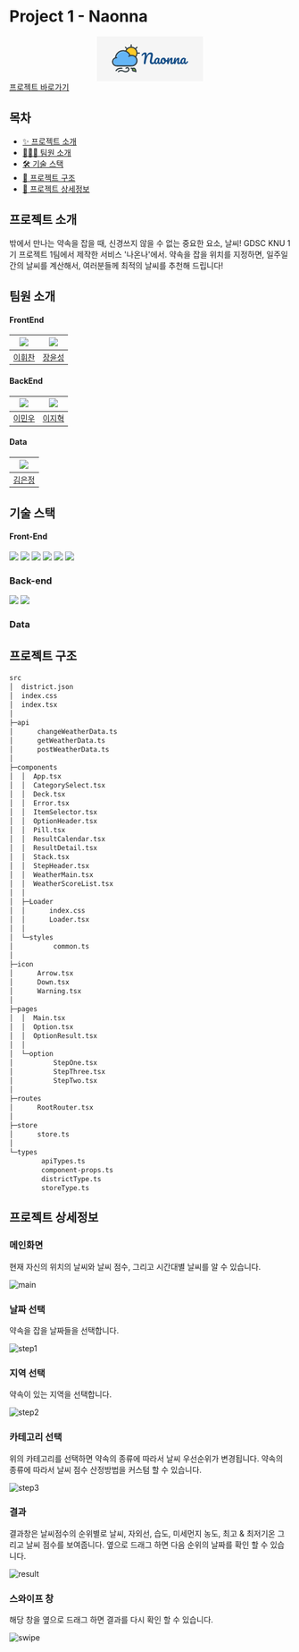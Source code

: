 # Project 1 - Naonna

<div style="display:flex;justify-content:center;"><img alt="나온나 로고"src="public/image/logo/NaonnaMain.png"/></div>
<a href="https://naonna.netlify.app">프로젝트 바로가기</a>

## 목차

- [✨ 프로젝트 소개](#프로젝트-소개)
- [🧑‍🤝‍🧑 팀원 소개](#팀원-소개)
- [🛠️ 기술 스택](#기술-스택)
- [📝 프로젝트 구조](#프로젝트-구조)
- [🔎 프로젝트 상세정보](#프로젝트-상세정보)

## 프로젝트 소개

밖에서 만나는 약속을 잡을 때, 신경쓰지 않을 수 없는 중요한 요소, 날씨! GDSC KNU 1기 프로젝트 1팀에서 제작한 서비스 '나온나'에서. 약속을 잡을 위치를 지정하면, 일주일간의 날씨를 계산해서, 여러분들께 최적의 날씨를 추천해 드립니다!

## 팀원 소개

#### FrontEnd

| [<img src="https://github.com/kasterra.png" width="100px">](https://github.com/kasterra) | [<img src="https://github.com/JangYunSeong.png" width="100px">](https://github.com/JangYunSeong) |
| :--------------------------------------------------------------------------------------: | :----------------------------------------------------------------------------------------------: |
|                          [이휘찬](https://github.com/kasterra)                           |                            [장윤성](https://github.com/JangYunSeong)                             |

#### BackEnd

| [<img src="https://github.com/lmw7414.png" width="100px">](https://github.com/lmw7414) | [<img src="https://github.com/olzlgur.png" width="100px">](https://github.com/olzlgur) |
| :------------------------------------------------------------------------------------: | :------------------------------------------------------------------------------------: |
|                          [이민우](https://github.com/lmw7414)                          |                          [이지혁](https://github.com/olzlgur)                          |

#### Data

| [<img src="https://github.com/ezzkimm.png" width="100px">](https://github.com/ezzkimm) |
| :------------------------------------------------------------------------------------: |
|                          [김은정](https://github.com/ezzkimm)                          |

## 기술 스택

#### Front-End

<img src="https://img.shields.io/badge/TypeScript-3178C6?style=for-the-badge&logo=TypeScript&logoColor=white">
<img src="https://img.shields.io/badge/React 18-61DAFB?style=for-the-badge&logo=React&logoColor=white">
<img src="https://img.shields.io/badge/Create React App-09D3AC?style=for-the-badge&logo=Create%20React%20App&logoColor=white">

<img src="https://img.shields.io/badge/Styled component-DB7093?style=for-the-badge&logo=Styled%20Components&logoColor=white">

<img src="https://img.shields.io/badge/React Query-FF4154?style=for-the-badge&logo=React%20Query&logoColor=white">
<img src="https://img.shields.io/badge/Zustand-433E38?style=for-the-badge&logoColor=white">

### Back-end

<img src="https://img.shields.io/badge/Java8-007396?style=for-the-badge&logo=Java&logoColor=white">
<img src="https://img.shields.io/badge/Spring-6DB33F?style=for-the-badge&logo=Spring&logoColor=white">

### Data

## 프로젝트 구조

```
src
│  district.json
│  index.css
│  index.tsx
│  
├─api
│      changeWeatherData.ts
│      getWeatherData.ts
│      postWeatherData.ts
│      
├─components
│  │  App.tsx
│  │  CategorySelect.tsx
│  │  Deck.tsx
│  │  Error.tsx
│  │  ItemSelector.tsx
│  │  OptionHeader.tsx
│  │  Pill.tsx
│  │  ResultCalendar.tsx
│  │  ResultDetail.tsx
│  │  Stack.tsx
│  │  StepHeader.tsx
│  │  WeatherMain.tsx
│  │  WeatherScoreList.tsx
│  │  
│  ├─Loader
│  │      index.css
│  │      Loader.tsx
│  │      
│  └─styles
│          common.ts
│          
├─icon
│      Arrow.tsx
│      Down.tsx
│      Warning.tsx
│      
├─pages
│  │  Main.tsx
│  │  Option.tsx
│  │  OptionResult.tsx
│  │  
│  └─option
│          StepOne.tsx
│          StepThree.tsx
│          StepTwo.tsx
│          
├─routes
│      RootRouter.tsx
│      
├─store
│      store.ts
│      
└─types
        apiTypes.ts
        component-props.ts
        districtType.ts
        storeType.ts
```
## 프로젝트 상세정보

### 메인화면

현재 자신의 위치의 날씨와 날씨 점수, 그리고 시간대별 날씨를 알 수 있습니다.

![main](https://user-images.githubusercontent.com/46878756/170858774-5f3b7d7f-2a00-4ef7-bbbe-9fdd80b0aa77.png)

### 날짜 선택

약속을 잡을 날짜들을 선택합니다.

![step1](https://user-images.githubusercontent.com/46878756/170858715-ae6ab953-25cd-47bc-a644-c7f70477c3ff.png)

### 지역 선택

약속이 있는 지역을 선택합니다.

![step2](https://user-images.githubusercontent.com/46878756/170858711-1183e7e5-7d91-46e4-8503-d592a4e9b30d.png)

### 카테고리 선택

위의 카테고리를 선택하면 약속의 종류에 따라서 날씨 우선순위가 변경됩니다. 약속의 종류에 따라서 날씨 점수 산정방법을 커스텀 할 수 있습니다.

![step3](https://user-images.githubusercontent.com/46878756/170858718-5f0e9fd5-9b2d-4f7e-bd67-8853f13e969e.png)

### 결과

결과창은 날씨점수의 순위별로 날씨, 자외선, 습도, 미세먼지 농도, 최고 & 최저기온 그리고 날씨 점수를 보여줍니다. 옆으로 드래그 하면 다음 순위의 날짜를 확인 할 수 있습니다.  

![result](https://user-images.githubusercontent.com/46878756/170858720-81c81779-1301-4b05-8ad0-b3d35eec893c.png)

### 스와이프 창

해당 창을 옆으로 드래그 하면 결과를 다시 확인 할 수 있습니다.

![swipe](https://user-images.githubusercontent.com/46878756/170858721-f550afa9-5a67-4cc2-80d7-2c254e6cbe48.png)



